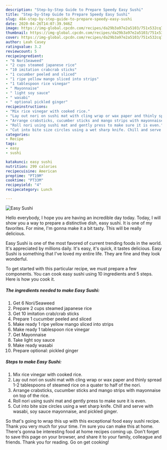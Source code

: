 ```yaml
---
description: "Step-by-Step Guide to Prepare Speedy Easy Sushi"
title: "Step-by-Step Guide to Prepare Speedy Easy Sushi"
slug: 484-step-by-step-guide-to-prepare-speedy-easy-sushi
date: 2020-04-26T14:07:39.946Z
image: https://img-global.cpcdn.com/recipes/da29b3a97e2a5103/751x532cq70/easy-sushi-recipe-main-photo.jpg
thumbnail: https://img-global.cpcdn.com/recipes/da29b3a97e2a5103/751x532cq70/easy-sushi-recipe-main-photo.jpg
cover: https://img-global.cpcdn.com/recipes/da29b3a97e2a5103/751x532cq70/easy-sushi-recipe-main-photo.jpg
author: Leah Casey
ratingvalue: 3.2
reviewcount: 5
recipeingredient:
- "6 NoriSeaweed"
- "2 cups steamed japanese rice"
- "10 imitation crabcrab sticks"
- "1 cucumber peeled and sliced"
- "1 ripe yellow mango sliced into strips"
- "1 tablespoon rice vinegar"
- " Mayonnaise"
- " light soy sauce"
- " wasabi"
- " optional pickled ginger"
recipeinstructions:
- "Mix rice vinegar with cooked rice."
- "Lay out nori on sushi mat with cling wrap or wax paper and thinly spread 1-2 tablespoons of steamed rice on a quater to half of the nori."
- "Arrange crabsticks, cucumber sticks and mango strips with mayonnaise on top of the rice."
- "Roll nori using sushi mat and gently press to make sure it is even."
- "Cut into bite size circles using a wet sharp knife. Chill and serve with wasabi, soy sauce mayonnaise, and pickled ginger."
categories:
- Recipe
tags:
- easy
- sushi

katakunci: easy sushi 
nutrition: 299 calories
recipecuisine: American
preptime: "PT19M"
cooktime: "PT33M"
recipeyield: "4"
recipecategory: Lunch

---
```



![Easy Sushi](https://img-global.cpcdn.com/recipes/da29b3a97e2a5103/751x532cq70/easy-sushi-recipe-main-photo.jpg)

Hello everybody, I hope you are having an incredible day today. Today, I will show you a way to prepare a distinctive dish, easy sushi. It is one of my favorites. For mine, I'm gonna make it a bit tasty. This will be really delicious.

Easy Sushi is one of the most favored of current trending foods in the world. It's appreciated by millions daily. It's easy, it's quick, it tastes delicious. Easy Sushi is something that I've loved my entire life. They are fine and they look wonderful.




To get started with this particular recipe, we must prepare a few components. You can cook easy sushi using 10 ingredients and 5 steps. Here is how you cook it.

<!--inarticleads1-->

##### The ingredients needed to make Easy Sushi:

1. Get 6 Nori/Seaweed
1. Prepare 2 cups steamed japanese rice
1. Get 10 imitation crab/crab sticks
1. Prepare 1 cucumber peeled and sliced
1. Make ready 1 ripe yellow mango sliced into strips
1. Make ready 1 tablespoon rice vinegar
1. Get  Mayonnaise
1. Take  light soy sauce
1. Make ready  wasabi
1. Prepare  optional: pickled ginger




<!--inarticleads2-->

##### Steps to make Easy Sushi:

1. Mix rice vinegar with cooked rice.
1. Lay out nori on sushi mat with cling wrap or wax paper and thinly spread 1-2 tablespoons of steamed rice on a quater to half of the nori.
1. Arrange crabsticks, cucumber sticks and mango strips with mayonnaise on top of the rice.
1. Roll nori using sushi mat and gently press to make sure it is even.
1. Cut into bite size circles using a wet sharp knife. Chill and serve with wasabi, soy sauce mayonnaise, and pickled ginger.




So that's going to wrap this up with this exceptional food easy sushi recipe. Thank you very much for your time. I'm sure you can make this at home. There's gonna be interesting food at home recipes coming up. Don't forget to save this page on your browser, and share it to your family, colleague and friends. Thank you for reading. Go on get cooking!

